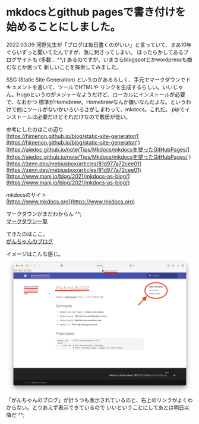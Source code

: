 # mkdocsとgithub pagesで書き付けを始めることにしました。

2022.03.09
河野先生が「ブログは毎日書くのがいい」と言っていて、まあ10年ぐらいずっと聞いてたんですが、急に刺さってしまい。
ほったらかしてあるブログサイトも (多数... ^^;) あるのですが、いまさらblogspotとかwordpressも嫌だなとか思って
新しいことを探索してみました。

SSG (Static Site Generation) というのがあるらしく、手元でマークダウンでドキュメントを書いて、ツールでHTMLや
リンクを生成するらしい。いいじゃん。Hugoというのがメジャーなようだけど、ローカルにインストールが必要で、なおかつ
標準がHomebrew。Homebrewなんか嫌いなんだよな。というわけで他にツールがないかいろいろさがしまわって、mkdocs。これだ。
pipでインストールは必要だけどそれだけなので敷居が低い。

参考にしたのはこの辺り<br />
[https://himenon.github.io/blog/static-site-generator/](https://himenon.github.io/blog/static-site-generator/
)<br />
[https://aiedoc.github.io/note/Tips/Mkdocs/mkdocsを使ったGitHubPages/](https://aiedoc.github.io/note/Tips/Mkdocs/mkdocsを使ったGitHubPages/
)<br />
[https://zenn.dev/mebiusbox/articles/81d977a72cee01](https://zenn.dev/mebiusbox/articles/81d977a72cee01)<br />
[https://www.manj.io/blog/2021/mkdocs-as-blog/](https://www.manj.io/blog/2021/mkdocs-as-blog/)<br />

mkdocsのサイト<br />
[https://www.mkdocs.org](https://www.mkdocs.org)

マークダウンがまだわからん ^^;<br />
[マークダウン一覧](https://gist.github.com/mignonstyle/083c9e1651d7734f84c99b8cf49d57fa)

できたのはここ。<br />
[がんちゃんのブログ](https://kenic.github.io/)

イメージはこんな感じ。<br />
![Screenshot](mkdocs.png)
「がんちゃんのブログ」が計５つも表示されているのと、右上のリンクがよくわからない。とりあえず表示できているので
いいということにしてあとは明日以降だ ^^;